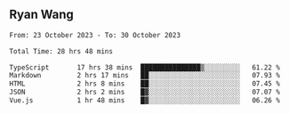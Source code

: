 ## Ryan Wang

<!--START_SECTION:waka-->

```txt
From: 23 October 2023 - To: 30 October 2023

Total Time: 28 hrs 48 mins

TypeScript       17 hrs 38 mins  ███████████████▒░░░░░░░░░   61.22 %
Markdown         2 hrs 17 mins   ██░░░░░░░░░░░░░░░░░░░░░░░   07.93 %
HTML             2 hrs 8 mins    ██░░░░░░░░░░░░░░░░░░░░░░░   07.45 %
JSON             2 hrs 2 mins    █▓░░░░░░░░░░░░░░░░░░░░░░░   07.07 %
Vue.js           1 hr 48 mins    █▓░░░░░░░░░░░░░░░░░░░░░░░   06.26 %
```

<!--END_SECTION:waka-->
